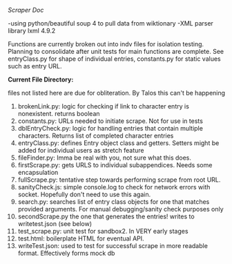 
*Scraper Doc*

-using python/beautiful soup 4 to pull data from wiktionary 
-XML parser library lxml 4.9.2

Functions are currently broken out into indv files for isolation testing. Planning to consolidate after unit tests for main functions are complete. See entryClass.py for shape of individual entries, constants.py for static values such as entry URL. 

**Current File Directory:**

files not listed here are due for obliteration. By Talos this can't be happening

1. brokenLink.py: logic for checking if link to character entry is nonexistent. returns boolean
2. constants.py: URLs needed to initiate scrape. Not for use in tests
3. dblEntryCheck.py: logic for handling entries that contain multiple characters. Returns list of completed character entries
4. entryClass.py: defines Entry object class and getters. Setters might be added for individual users as stretch feature
5. fileFinder.py: Imma be real with you, not sure what this does.
6. firstScrape.py: gets URLS to individual subappendices. Needs some encapsulation 
7. fullScrape.py: tentative step towards performing scrape from root URL. 
8. sanityCheck.js: simple console.log to check for network errors with socket. Hopefully don't need to use this again.
9. search.py: searches list of entry class objects for one that matches provided arguments. For manual debugging/sanity check purposes only
10. secondScrape.py the one that generates the entries! writes to writetest.json (see below)
11. test_scrape.py: unit test for sandbox2. In VERY early stages
12. test.html: boilerplate HTML for eventual API. 
13. writeTest.json: used to test for successful scrape in more readable format. Effectively forms mock db

